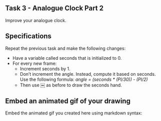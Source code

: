 ## Task 3 - Analogue Clock Part 2

Improve your analogue clock.

## Specifications

Repeat the previous task and make the following changes:

* Have a variable called seconds that is initialized to 0.
* For every new frame:
  - Increment seconds by 1.
  - Don’t increment the angle. Instead, compute it based on seconds. Use the following formula:
      *angle = (seconds * (PI/30)) - (PI/2)*
  - Then use ￼ as before to draw the seconds hand.

## Embed an animated gif of your drawing

Embed the animated gif you created here using markdown syntax: